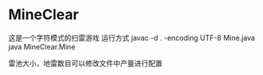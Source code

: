 # MineClear
这是一个字符模式的扫雷游戏
运行方式
javac -d . -encoding UTF-8 Mine.java
java MineClear.Mine

雷池大小，地雷数目可以修改文件中产量进行配置 
